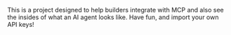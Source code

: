 This is a project designed to help builders integrate with MCP and also see the insides of what an AI agent looks like. Have fun, and import your own API keys!
